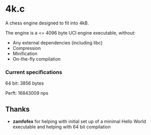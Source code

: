 # 4k.c
A chess engine designed to fit into 4kB.

The engine is a <= 4096 byte UCI engine executable, without:
* Any external dependencies (including libc)
* Compression
* Minification
* On-the-fly compilation

### Current specifications
64 bit: 3856 bytes

Perft: 16843009 nps

## Thanks
* **zamfofex** for helping with initial set up of a minimal Hello World executable and helping with 64 bit compilation

